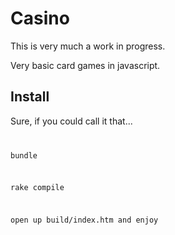 <h1>Casino</h1>
<p>This is very much a work in progress.</p>
<p>Very basic card games in javascript.</p>
<h2>Install</h2>
<p>Sure, if you could call it that...</p>
<code>
<p>bundle</p>
<p>rake compile</p>
<p>open up build/index.htm and enjoy</p>
</code>
